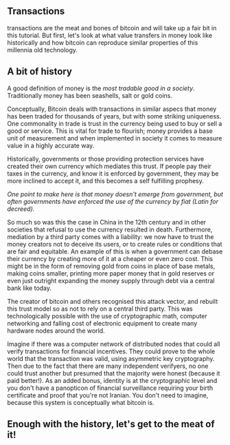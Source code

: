 ## Transactions

transactions are the meat and bones of bitcoin and will take up a fair bit in this tutorial. But first, let's look at what value transfers in money look like historically and how bitcoin can reproduce similar properties of this millennia old technology. 

## A bit of history

A good definition of money is the *most tradable good in a society*. Traditionally money has been seashells, salt or gold coins.

Conceptually, Bitcoin deals with transactions in similar aspecs that money has been traded for thousands of years, but with some striking uniqueness. One commonality in trade is trust in the currency being used to buy or sell a good or service. This is vital for trade to flourish; money provides a base unit of measurement and when implemented in society it comes to measure value in a highly accurate way. 

Historically, governments or those providing protection services have created their own currency which mediates this trust. If people pay their taxes in the currency, and know it is enforced by government, they may be more inclined to accept it, and this becomes a self fulfilling prophesy. 

*One point to make here is that money doesn't emerge from government, but often governments have enforced the use of the currency by fiat (Latin for decreed).* 

So much so was this the case in China in the 12th century and in other societies that refusal to use the currency resulted in death. Furthermore, mediation by a third party comes with a liability: we now have to trust the money creators not to deceive its users, or to create rules or conditions that are fair and equitable. An example of this is when a government can debase their currency by creating more of it at a cheaper or even zero cost. This might be in the form of removing gold from coins in place of base metals, making coins smaller, printing more paper money that in gold reserves or even just outright expanding the money supply through debt via a central bank like today. 

The creator of bitcoin and others recognised this attack vector, and rebuilt this trust model so as not to rely on a central third party. This was technologically possible with the use of cryptographic math, computer networking and falling cost of electronic equipment to create many hardware nodes around the world.

Imagine if there was a computer network of distributed nodes that could all verify transactions for financial incentives. They could prove to the whole world that the transaction was valid, using asymmetric key cryptography. Then due to the fact that there are many independent verifyers, no one could trust another but presumed that the majority were honest (because it paid better!). As an added bonus, identity is at the cryptographic level and you don't have a panopticon of financial surveillance requiring your birth certificate and proof that you're not Iranian. You don't need to imagine, because this system is conceptually what bitcoin is. 

## Enough with the history, let's get to the meat of it!

